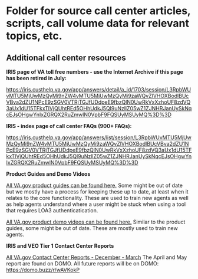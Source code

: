 # Folder for source call center articles, scripts, call volume data for relevant topics, etc.

## Additional call center resources

__IRIS page of VA toll free numbers - use the Internet Archive if this page has been retired in July:__ 

https://iris.custhelp.va.gov/app/answers/detail/a_id/1703/session/L3RpbWUvMTU5MjUwMzQyMi9nZW4vMTU5MjUwMzQyMi9zaWQvZlVHOXBodlBUcVBva2dZU1NPcE9zSGV0VTRjTGJfUDdpeE9fbzQlN0UwRkVxXzhoUF8zdVQ3aUx1dU15TFkxTlVjQUhtREd5OHhUdkJ5Ql9uNzllZ05wZ1ZJNHRJanUySkNqcEJsOHgwYnIxZGRQX2RuZmwlN0VpbF9FQSUyMSUyMQ%3D%3D

__IRIS - index page of call center FAQs (900+ FAQs):__

https://iris.custhelp.va.gov/app/answers/list/session/L3RpbWUvMTU5MjUwMzQyMi9nZW4vMTU5MjUwMzQyMi9zaWQvZlVHOXBodlBUcVBva2dZU1NPcE9zSGV0VTRjTGJfUDdpeE9fbzQlN0UwRkVxXzhoUF8zdVQ3aUx1dU15TFkxTlVjQUhtREd5OHhUdkJ5Ql9uNzllZ05wZ1ZJNHRJanUySkNqcEJsOHgwYnIxZGRQX2RuZmwlN0VpbF9FQSUyMSUyMQ%3D%3D

__Product Guides and Demo Videos__

[All VA.gov product guides can be found here.](https://github.com/department-of-veterans-affairs/va.gov-team/tree/master/platform/contact-center/vfs-product-guides) Some might be out of date but we mostly have a process for keeping these up to date, at least when it relates to the core functionality. These are used to train new agents as well as help agents understand where a user might be stuck when using a tool that requires LOA3 authenticatication. 

[All VA.gov product demo videos can be found here.](https://github.com/department-of-veterans-affairs/va.gov-team/tree/master/platform/contact-center/vfs-product-videos) Similar to the product guides, some might be out of date. These are mostly used to train new agents.

__IRIS and VEO Tier 1 Contact Center Reports__

[All VA.gov Contact Center Reports - December - March](https://github.com/department-of-veterans-affairs/va.gov-team/tree/master/platform/contact-center/monthly-reports]) The April and May report are found on DOMO. All future reports will be on DOMO: https://domo.buzz/r/wAVKokP



